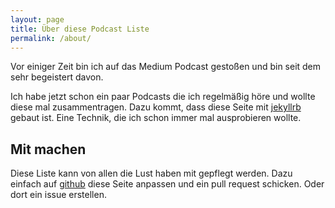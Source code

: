 ```yaml
---
layout: page
title: Über diese Podcast Liste
permalink: /about/
---
```


Vor einiger Zeit bin ich auf das Medium Podcast gestoßen und bin seit dem sehr begeistert davon.

Ich habe jetzt schon ein paar Podcasts die ich regelmäßig höre und wollte diese mal zusammentragen.
Dazu kommt, dass diese Seite mit [jekyllrb](http://jekyllrb.com) gebaut ist. Eine Technik, die ich schon immer mal ausprobieren wollte.

## Mit machen
Diese Liste kann von allen die Lust haben mit gepflegt werden. Dazu einfach auf [github](https://github.com/sethiele/podlist) diese Seite anpassen und ein pull request schicken. Oder dort ein issue erstellen.